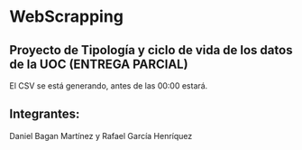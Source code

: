 # WebScrapping

## Proyecto de Tipología y ciclo de vida de los datos de la UOC (ENTREGA PARCIAL)

El CSV se está generando, antes de las 00:00 estará.

## Integrantes:

Daniel Bagan Martínez y Rafael García Henríquez
